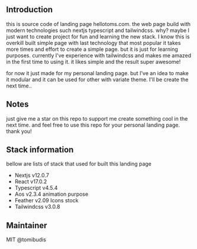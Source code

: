 ## Introduction
this is source code of landing page hellotoms.com. the web page build with modern technologies such nextjs typescript and tailwindcss. why? maybe I just want to create project for fun and learning the new stack. I know this is overkill built simple page with last technology that most popular it takes more times and effort to create a simple page. but it is just for learning purposes. currently I've experience with tailwindcss and makes me amazed in the first time to using it. it likes simple and the result super awesome!

for now it just made for my personal landing page. but I've an idea to make it modular and it can be used for other with variate theme. I'll be create the next time..


## Notes
just give me a star on this repo to support me create something cool in the next time. and feel free to use this repo for your personal landing page. thank you!


## Stack information
bellow are lists of stack that used for built this landing page
- Nextjs v12.0.7
- React v17.0.2
- Typescript v4.5.4
- Aos v2.3.4 animation purpose
- Feather v2.09 Icons stock
- Tailwindcss v3.0.8

## Maintainer
MIT @tomibudis